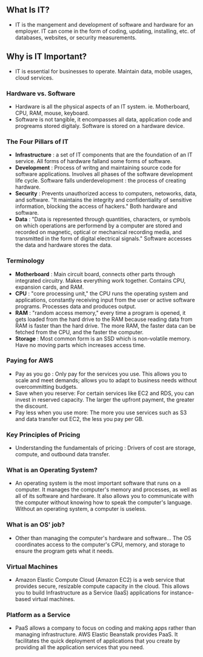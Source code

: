 ## __What Is IT?__
- IT is the mangement and development of software and hardware for an employer. IT can come in the form of coding, updating, installing, etc. of databases, websites, or security measurements. 
## Why is IT Important? 
- IT is essential for businesses to operate. Maintain data, mobile usages, cloud services. 


### Hardware vs. Software
- Hardware is all the physical aspects of an IT system. ie. Motherboard, CPU, RAM, mouse, keyboard.
- Software is not tangible, it encompasses all data, application code and progreams stored digitaly. Software is stored on a hardware device. 

### The Four Pillars of IT 
- __Infrastructure__ : a set of IT components that are the foundation of an IT service. All forms of hardware falland some forms of software. 
- __Development__ : Process of writng and maintaining source code for software applications. Involves all phases of the software development life cycle. Software falls underdevelopment : the process of creating hardware. 
- __Security__ : Prevents unauthorized access to computers, netoworks, data, and software. "It maintains the integrity and confidentiality of sensitive information, blocking the access of hackers." Both hardware and software. 
- __Data__ : "Data is represented through quantities, characters, or symbols on which operations are performend by a computer are stored and recorded on magnetic, optical or mechanical recording media, and transmitted in the form of digital electrical signals." Software accesses the data and hardware stores the data. 

### Terminology

- __Motherboard__ : Main circuit board, connects other parts through integrated circuitry. Makes everything work together. Contains CPU, expansion cards, and RAM. 
- __CPU__ : "core processing unit," the CPU runs the operating system and applications, constantly receiving input from the user or active software programs. Processes data and produces output. 
- __RAM__ : "random access memory," every time a program is opened, it gets loaded from the hard drive to the RAM because reading data from RAM is faster than the hard drive. The more RAM, the faster data can be fetched from the CPU, and the faster the computer.  
- __Storage__ : Most common form is an SSD which is non-volatile memory. Have no moving parts which increases access time. 

### Paying for AWS
- Pay as you go : Only pay for the services you use. This allows you to scale and meet demands; allows you to adapt to business needs without overcommitting budgets. 
- Save when you reserve: For certain services like EC2 and RDS, you can invest in reserved capacity. The larger the upfront payment, the greater the discount. 
- Pay less when you use more: The more you use services such as S3 and data transfer out EC2, the less you pay per GB. 

### Key Principles of Pricing 
- Understanding the fundamentals of pricing : Drivers of cost are storage, compute, and outbound data transfer.

### What is an Operating System? 
- An operating system is the most important software that runs on a computer. It manages the computer's memory and processes, as well as all of its software and hardware. It also allows you to communicate with the computer without knowing how to speak the computer's language. Without an operating system, a computer is useless. 
### What is an OS' job? 
- Other than managing the computer's hardware and software... The OS coordinates access to the computer's CPU, memory, and storage to ensure the program gets what it needs. 
### Virtual Machines 
- Amazon Elastic Compute Cloud (Amazon EC2) is a web service that provides secure, resizable compute capacity in the cloud. This allows you to build Infrastructure as a Service (IaaS) applications for instance-based virtual machines. 
### Platform as a Service
- PaaS allows a company to focus on coding and making apps rather than managing infrastructure. AWS Elastic Beanstalk provides PaaS. It facilitates the quick deployment of applications that you create by providing all the application services that you need.

